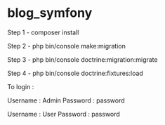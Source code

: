 # blog_symfony
Step 1 - composer install

Step 2 - php bin/console make:migration

Step 3 - php bin/console doctrine:migration:migrate

Step 4 - php bin/console doctrine:fixtures:load

To login : 

 Username : Admin
 Password : password
 
 Username : User
 Password : password
